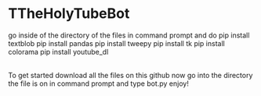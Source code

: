 # TTheHolyTubeBot

<p>go inside of the directory of the files in command prompt and do 
pip install textblob
pip install pandas
pip install tweepy
pip install tk
pip install colorama
pip install youtube_dl
</p>
<br>
To get started
download all the files on this github
now go into the directory the file is on in command prompt
and type bot.py
enjoy!
